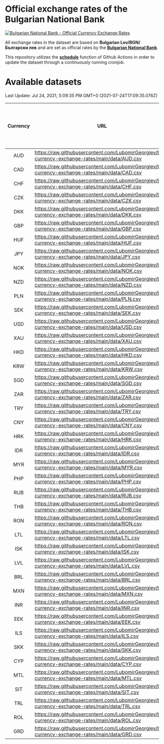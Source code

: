 # Official exchange rates of the Bulgarian National Bank

[![Bulgarian National Bank - Official Currency Exchange Rates](https://github.com/LubomirGeorgiev/bnb-currency-exchange-rates/actions/workflows/update-rates.yml/badge.svg?branch=main)](https://github.com/LubomirGeorgiev/bnb-currency-exchange-rates/actions/workflows/update-rates.yml)

All exchange rates in the dataset are based on **Bulgarian Lev/BGN/Български лев** and are set as official rates by the [**Bulgarian National Bank**](https://www.bnb.bg/Statistics/StExternalSector/StExchangeRates/StERForeignCurrencies/index.htm?toLang=_EN).

This repository utilizes the [**schedule**](https://docs.github.com/en/actions/reference/events-that-trigger-workflows) function of Github Actions in order to update the dataset through a continuously running cronjob.

# Available datasets

<!-- START LINKS (DO NOT EVER FU*ING DELETE THIS COMMENT FOR THE LOVE OF YOUR LIFE!!! IF YOU ARE CURIOS HOW IT WORKS, YOU CAN HAVE A LOOK AT ./src/updateReadme.ts) -->

Last Update: Jul 24, 2021, 5:09:35 PM GMT+0 (2021-07-24T17:09:35.076Z)

| Currency | URL                                                                                             | Number of records | Number of missing days that were filled in |
| :------: | ----------------------------------------------------------------------------------------------- | :---------------: | :----------------------------------------: |
|   AUD    | https://raw.githubusercontent.com/LubomirGeorgiev/bnb-currency-exchange-rates/main/data/AUD.csv |       7591        |                    2334                    |
|   CAD    | https://raw.githubusercontent.com/LubomirGeorgiev/bnb-currency-exchange-rates/main/data/CAD.csv |       7591        |                    2334                    |
|   CHF    | https://raw.githubusercontent.com/LubomirGeorgiev/bnb-currency-exchange-rates/main/data/CHF.csv |       7591        |                    2334                    |
|   CZK    | https://raw.githubusercontent.com/LubomirGeorgiev/bnb-currency-exchange-rates/main/data/CZK.csv |       7591        |                    2334                    |
|   DKK    | https://raw.githubusercontent.com/LubomirGeorgiev/bnb-currency-exchange-rates/main/data/DKK.csv |       7591        |                    2334                    |
|   GBP    | https://raw.githubusercontent.com/LubomirGeorgiev/bnb-currency-exchange-rates/main/data/GBP.csv |       7591        |                    2334                    |
|   HUF    | https://raw.githubusercontent.com/LubomirGeorgiev/bnb-currency-exchange-rates/main/data/HUF.csv |       7591        |                    2334                    |
|   JPY    | https://raw.githubusercontent.com/LubomirGeorgiev/bnb-currency-exchange-rates/main/data/JPY.csv |       7591        |                    2334                    |
|   NOK    | https://raw.githubusercontent.com/LubomirGeorgiev/bnb-currency-exchange-rates/main/data/NOK.csv |       7591        |                    2334                    |
|   NZD    | https://raw.githubusercontent.com/LubomirGeorgiev/bnb-currency-exchange-rates/main/data/NZD.csv |       7591        |                    2334                    |
|   PLN    | https://raw.githubusercontent.com/LubomirGeorgiev/bnb-currency-exchange-rates/main/data/PLN.csv |       7591        |                    2334                    |
|   SEK    | https://raw.githubusercontent.com/LubomirGeorgiev/bnb-currency-exchange-rates/main/data/SEK.csv |       7591        |                    2334                    |
|   USD    | https://raw.githubusercontent.com/LubomirGeorgiev/bnb-currency-exchange-rates/main/data/USD.csv |       7591        |                    2334                    |
|   XAU    | https://raw.githubusercontent.com/LubomirGeorgiev/bnb-currency-exchange-rates/main/data/XAU.csv |       7590        |                    2335                    |
|   HKD    | https://raw.githubusercontent.com/LubomirGeorgiev/bnb-currency-exchange-rates/main/data/HKD.csv |       7289        |                    2243                    |
|   KRW    | https://raw.githubusercontent.com/LubomirGeorgiev/bnb-currency-exchange-rates/main/data/KRW.csv |       7289        |                    2243                    |
|   SGD    | https://raw.githubusercontent.com/LubomirGeorgiev/bnb-currency-exchange-rates/main/data/SGD.csv |       7289        |                    2243                    |
|   ZAR    | https://raw.githubusercontent.com/LubomirGeorgiev/bnb-currency-exchange-rates/main/data/ZAR.csv |       7289        |                    2243                    |
|   TRY    | https://raw.githubusercontent.com/LubomirGeorgiev/bnb-currency-exchange-rates/main/data/TRY.csv |       5777        |                    1779                    |
|   CNY    | https://raw.githubusercontent.com/LubomirGeorgiev/bnb-currency-exchange-rates/main/data/CNY.csv |       5657        |                    1743                    |
|   HRK    | https://raw.githubusercontent.com/LubomirGeorgiev/bnb-currency-exchange-rates/main/data/HRK.csv |       5657        |                    1743                    |
|   IDR    | https://raw.githubusercontent.com/LubomirGeorgiev/bnb-currency-exchange-rates/main/data/IDR.csv |       5657        |                    1743                    |
|   MYR    | https://raw.githubusercontent.com/LubomirGeorgiev/bnb-currency-exchange-rates/main/data/MYR.csv |       5657        |                    1743                    |
|   PHP    | https://raw.githubusercontent.com/LubomirGeorgiev/bnb-currency-exchange-rates/main/data/PHP.csv |       5657        |                    1743                    |
|   RUB    | https://raw.githubusercontent.com/LubomirGeorgiev/bnb-currency-exchange-rates/main/data/RUB.csv |       5657        |                    1743                    |
|   THB    | https://raw.githubusercontent.com/LubomirGeorgiev/bnb-currency-exchange-rates/main/data/THB.csv |       5657        |                    1743                    |
|   RON    | https://raw.githubusercontent.com/LubomirGeorgiev/bnb-currency-exchange-rates/main/data/RON.csv |       5598        |                    1725                    |
|   LTL    | https://raw.githubusercontent.com/LubomirGeorgiev/bnb-currency-exchange-rates/main/data/LTL.csv |       5135        |                    1566                    |
|   ISK    | https://raw.githubusercontent.com/LubomirGeorgiev/bnb-currency-exchange-rates/main/data/ISK.csv |       4837        |                    1494                    |
|   LVL    | https://raw.githubusercontent.com/LubomirGeorgiev/bnb-currency-exchange-rates/main/data/LVL.csv |       4783        |                    1463                    |
|   BRL    | https://raw.githubusercontent.com/LubomirGeorgiev/bnb-currency-exchange-rates/main/data/BRL.csv |       4687        |                    1446                    |
|   MXN    | https://raw.githubusercontent.com/LubomirGeorgiev/bnb-currency-exchange-rates/main/data/MXN.csv |       4687        |                    1446                    |
|   INR    | https://raw.githubusercontent.com/LubomirGeorgiev/bnb-currency-exchange-rates/main/data/INR.csv |       4320        |                    1332                    |
|   EEK    | https://raw.githubusercontent.com/LubomirGeorgiev/bnb-currency-exchange-rates/main/data/EEK.csv |       3993        |                    1219                    |
|   ILS    | https://raw.githubusercontent.com/LubomirGeorgiev/bnb-currency-exchange-rates/main/data/ILS.csv |       3595        |                    1112                    |
|   SKK    | https://raw.githubusercontent.com/LubomirGeorgiev/bnb-currency-exchange-rates/main/data/SKK.csv |       2964        |                    906                     |
|   CYP    | https://raw.githubusercontent.com/LubomirGeorgiev/bnb-currency-exchange-rates/main/data/CYP.csv |       2900        |                    884                     |
|   MTL    | https://raw.githubusercontent.com/LubomirGeorgiev/bnb-currency-exchange-rates/main/data/MTL.csv |       2598        |                    793                     |
|   SIT    | https://raw.githubusercontent.com/LubomirGeorgiev/bnb-currency-exchange-rates/main/data/SIT.csv |       2538        |                    774                     |
|   TRL    | https://raw.githubusercontent.com/LubomirGeorgiev/bnb-currency-exchange-rates/main/data/TRL.csv |       1812        |                    553                     |
|   ROL    | https://raw.githubusercontent.com/LubomirGeorgiev/bnb-currency-exchange-rates/main/data/ROL.csv |       1691        |                    518                     |
|   GRD    | https://raw.githubusercontent.com/LubomirGeorgiev/bnb-currency-exchange-rates/main/data/GRD.csv |        361        |                    109                     |

<!-- END LINKS (DO NOT EVER FU*ING DELETE THIS COMMENT FOR THE LOVE OF YOUR LIFE!!! IF YOU ARE CURIOS HOW IT WORKS, YOU CAN HAVE A LOOK AT ./src/updateReadme.ts) -->
